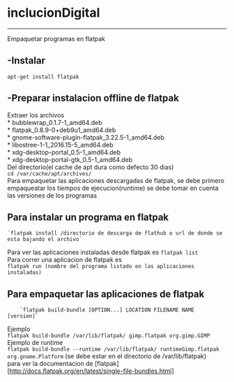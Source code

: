 # inclucionDigital
----------------------------
Empaquetar programas en flatpak  
## -Instalar  
	apt-get install flatpak  
## -Preparar instalacion offline de flatpak  
  Extraer los archivos  
	*  bubblewrap_0.1.7-1_amd64.deb  
	*  flatpak_0.8.9-0+deb9u1_amd64.deb  
	*  gnome-software-plugin-flatpak_3.22.5-1_amd64.deb  
	*  libostree-1-1_2016.15-5_amd64.deb  
	*  xdg-desktop-portal_0.5-1_amd64.deb  
	*  xdg-desktop-portal-gtk_0.5-1_amd64.deb  
  Del directorio(el cache de apt dura como defecto 30 dias)  
	`cd /var/cache/apt/archives/`  
Para empaquetar las aplicaciones descargadas de flatpak, se debe primero empaqueatar los tiempos de ejecucion(runtime) se debe tomar en cuenta las versiones de los programas  
## Para instalar un programa en flatpak
	`flatpak install /directorio de descarga de flathub o url de donde se esta bajando el archivo`
Para ver las aplicaciones instaladas desde flatpak es 
		`flatpak list`   
Para correr una aplicacion de flatpak es  
		`flatpak run (nombre del programa listado en las aplicaciones instaladas)`
## Para empaquetar las aplicaciones de flatpak  
		`flatpak build-bundle [OPTION...] LOCATION FILENAME NAME [version]`  
Ejemplo  
		`flatpak build-bundle /var/lib/flatpak/ gimp.flatpak org.gimp.GIMP`
Ejemplo de runtime  
		`flatpak build-bundle --runtime /var/lib/flatpak/ runtimeGimp.flatpak  org.gnome.Platform`
(se debe estar en el directorio de /var/lib/flatpak)  
para ver la documentacion de [flatpak][http://docs.flatpak.org/en/latest/single-file-bundles.html]  

	
